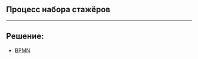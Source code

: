 ## Процесс набора стажёров
***

## Решение:
- [BPMN]([https://drive.google.com/file/d/1BAV7_qGFH408zNHvJobIYnSryF7KGyhB/view?usp=sharing](https://drive.google.com/file/d/1_96j9gNcxzOkSW1FiceYue2si_PmEb7H/view?usp=sharing))
